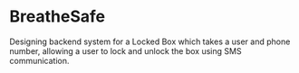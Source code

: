 # BreatheSafe
Designing backend system for a Locked Box which takes a user and phone number, allowing a user to lock and unlock the box using SMS communication.
